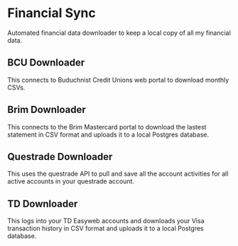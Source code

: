 # Financial Sync

Automated financial data downloader to keep a local copy of all my financial data.

## BCU Downloader

This connects to Buduchnist Credit Unions web portal to download monthly CSVs.

## Brim Downloader

This connects to the Brim Mastercard portal to download the lastest statement in CSV format and uploads it to a local Postgres database.

## Questrade Downloader

This uses the questrade API to pull and save all the account activities for all active accounts in your questrade account.

## TD Downloader

This logs into your TD Easyweb accounts and downloads your Visa transaction history in CSV format and uploads it to a local Postgres database.
